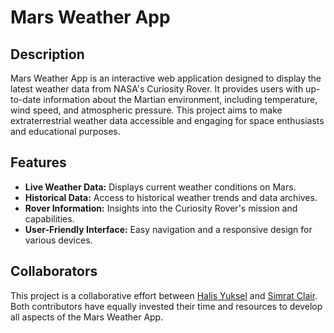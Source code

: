 <!DOCTYPE html>
<html lang="en">
<head>
  <meta charset="UTF-8">
  <meta name="viewport" content="width=device-width, initial-scale=1.0">
</head>
<body>
    <h1>Mars Weather App</h1>
    <h2>Description</h2>
    <p>
        Mars Weather App is an interactive web application designed to display the latest weather data from NASA's Curiosity Rover. 
        It provides users with up-to-date information about the Martian environment, including temperature, wind speed, and atmospheric pressure. 
        This project aims to make extraterrestrial weather data accessible and engaging for space enthusiasts and educational purposes.
    </p>

  <h2>Features</h2>
    <ul>
        <li><strong>Live Weather Data:</strong> Displays current weather conditions on Mars.</li>
        <li><strong>Historical Data:</strong> Access to historical weather trends and data archives.</li>
        <li><strong>Rover Information:</strong> Insights into the Curiosity Rover's mission and capabilities.</li>
        <li><strong>User-Friendly Interface:</strong> Easy navigation and a responsive design for various devices.</li>
    </ul>
<h2>Collaborators</h2>
<p>
    This project is a collaborative effort between <a href="https://github.com/HaSYuksel">Halis Yuksel</a> and 
    <a href="https://github.com/simclair03">Simrat Clair</a>. Both contributors have equally invested their 
    time and resources to develop all aspects of the Mars Weather App.
</p>


 <!--
  <h2>Getting Started</h2>
    <p>These instructions will get you a copy of the project up and running on your local machine for development and testing purposes.</p>
 <h3>Prerequisites</h3>
    <p>What you need to install the software:</p>
    <ul>
        <li>Node.js</li>
        <li>npm (Node Package Manager)</li>
    </ul>
  <h3>Installation</h3>
    <p>A step by step series of examples that tell you how to get a development environment running:</p>
    <ol>
        <li>Clone the repository:<br><code>git clone https://github.com/YourUsername/mars_weatherApp.git</code></li>
        <li>Navigate to the project directory:<br><code>cd mars_weatherApp</code></li>
        <li>Install the necessary packages:<br><code>npm install</code></li>
        <li>Run the application:<br><code>npm start</code></li>
    </ol>
<h2>Usage</h2>
    <p>Provide instructions on how to use the app after setting it up.</p>
<h2>Contributing</h2>
    <p>
        Pull requests are welcome. For major changes, please open an issue first to discuss what you would like to change.<br>
        Ensure to update tests as appropriate.
    </p>
 <h2>License</h2>
    <p><a href="https://choosealicense.com/licenses/mit/">MIT</a></p>
    -->
</body>
</html>
